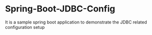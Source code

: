 # Spring-Boot-JDBC-Config
It is a sample spring boot application to demonstrate the JDBC related configuration setup
